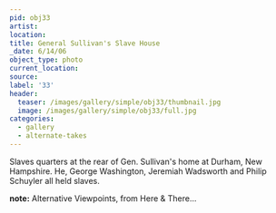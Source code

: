 ```yaml
---
pid: obj33
artist:
location:
title: General Sullivan's Slave House
_date: 6/14/06
object_type: photo
current_location:
source:
label: '33'
header:
  teaser: /images/gallery/simple/obj33/thumbnail.jpg
  image: /images/gallery/simple/obj33/full.jpg
categories:
  - gallery
  - alternate-takes
---
```

Slaves quarters at the rear of Gen. Sullivan's home at Durham, New Hampshire. He, George Washington, Jeremiah Wadsworth and Philip Schuyler all held slaves.

**note:**
Alternative Viewpoints, from Here & There...
